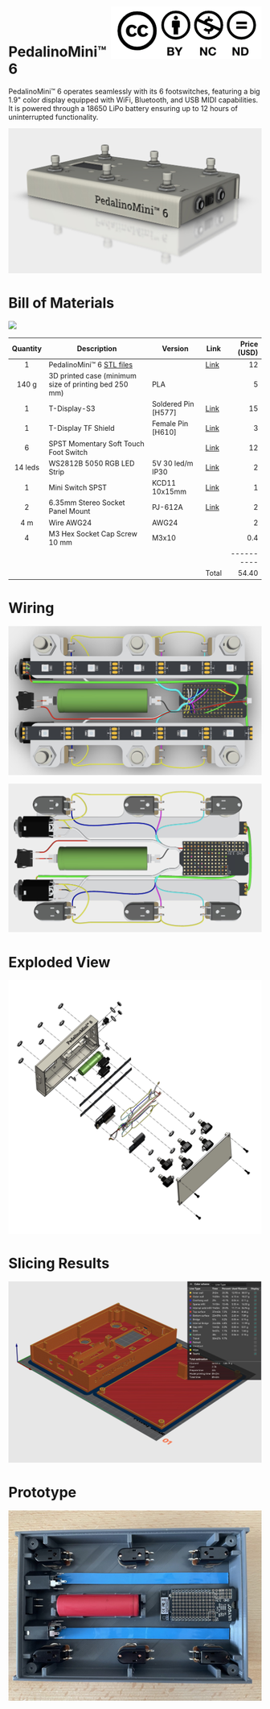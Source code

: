 <a href="https://creativecommons.org/licenses/by-nc-nd/4.0/"><img align="right" src="./images/cc-by-nc-nd--300x104.png" /></a>
<br>
<br>
# PedalinoMini™ 6

PedalinoMini™ 6 operates seamlessly with its 6 footswitches, featuring a big 1.9" color display equipped with WiFi, Bluetooth, and USB MIDI capabilities. It is powered through a 18650 LiPo battery ensuring up to 12 hours of uninterrupted functionality.

![](./images/PedalinoMini%206.jpg)

# Bill of Materials

![](./images/PedalinoMini%208%20Naked.jpg)

Quantity|Description|Version|Link|Price (USD)
:------:|-----------|-------|----|-----:
1|PedalinoMini™ 6 [STL files](https://github.com/pedalino-sponsors/PedalinoMini-6)||[Link](https://github.com/sponsors/alf45tar/sponsorships?sponsor=alf45tar&tier_id=398965&preview=false)|12
140 g|3D printed case (minimum size of printing bed 250 mm)|PLA||5
1|T-Display-S3|Soldered Pin [H577]|[Link](https://www.lilygo.cc/products/t-display-s3?variant=42351558590645)|15
1|T-Display TF Shield|Female Pin [H610]|[Link](https://www.lilygo.cc/products/t-display-tf-shied?variant=42729797025973)|3
6|SPST Momentary Soft Touch Foot Switch||[Link](https://www.aliexpress.com/item/1005004646906063.html)|12
14 leds|WS2812B 5050 RGB LED Strip|5V 30 led/m IP30|[Link](https://www.aliexpress.com/item/1005004289391906.html)|2
1|Mini Switch SPST|KCD11 10x15mm|[Link](https://www.aliexpress.com/item/1005004533086891.html)|1
2|6.35mm Stereo Socket Panel Mount|PJ-612A|[Link](https://www.aliexpress.com/item/1005003631337479.html)|2
4 m|Wire AWG24|AWG24||2
4|M3 Hex Socket Cap Screw 10 mm|M3x10||0.4
|||||----------
||||Total|54.40

# Wiring

![](./images/PedalinoMini%206%20Wiring%201.jpg)

![](./images/PedalinoMini%206%20Wiring%202.jpg)

# Exploded View

![](./images/PedalinoMini%206%20Exploded%20View.jpg)

# Slicing Results

![](./images/PedalinoMini%206%20Slicing%20Results.jpg)

# Prototype

![](./images/PedalinoMini%206%20Inside.jpg)
